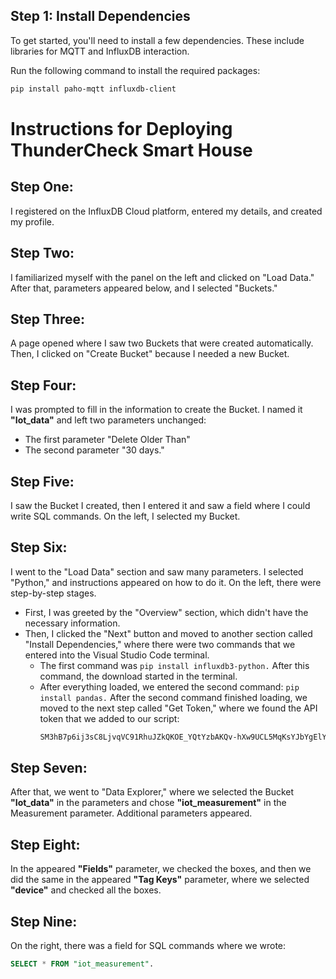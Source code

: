 ## Step 1: Install Dependencies

To get started, you'll need to install a few dependencies. These include libraries for MQTT and InfluxDB interaction.

Run the following command to install the required packages:

```bash
pip install paho-mqtt influxdb-client
```
# Instructions for Deploying ThunderCheck Smart House

## Step One:
I registered on the InfluxDB Cloud platform, entered my details, and created my profile.

## Step Two:
I familiarized myself with the panel on the left and clicked on "Load Data." After that, parameters appeared below, and I selected "Buckets."

## Step Three:
A page opened where I saw two Buckets that were created automatically. Then, I clicked on "Create Bucket" because I needed a new Bucket.

## Step Four:
I was prompted to fill in the information to create the Bucket. I named it **"Iot_data"** and left two parameters unchanged: 
- The first parameter "Delete Older Than"
- The second parameter "30 days."

## Step Five:
I saw the Bucket I created, then I entered it and saw a field where I could write SQL commands. On the left, I selected my Bucket.

## Step Six:
I went to the "Load Data" section and saw many parameters. I selected "Python," and instructions appeared on how to do it. On the left, there were step-by-step stages. 
- First, I was greeted by the "Overview" section, which didn't have the necessary information.  
- Then, I clicked the "Next" button and moved to another section called "Install Dependencies," where there were two commands that we entered into the Visual Studio Code terminal.
  - The first command was `pip install influxdb3-python.` After this command, the download started in the terminal.
  - After everything loaded, we entered the second command: `pip install pandas.` After the second command finished loading, we moved to the next step called "Get Token," where we found the API token that we added to our script:
    ```bash
    SM3hB7p6ij3sC8LjvqVC91RhuJZkQKOE_YQtYzbAKQv-hXw9UCL5MqKsYJbYgElY7HaCdjwUbHpv-KUiuss11A==
    ```

## Step Seven:
After that, we went to "Data Explorer," where we selected the Bucket **"Iot_data"** in the parameters and chose **"iot_measurement"** in the Measurement parameter. Additional parameters appeared.

## Step Eight:
In the appeared **"Fields"** parameter, we checked the boxes, and then we did the same in the appeared **"Tag Keys"** parameter, where we selected **"device"** and checked all the boxes.

## Step Nine:
On the right, there was a field for SQL commands where we wrote:
```sql
SELECT * FROM "iot_measurement".
